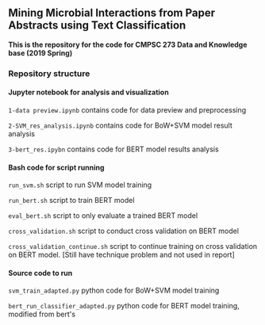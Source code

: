 ## Mining Microbial Interactions from Paper Abstracts using Text Classification

**This is the repository for the code for CMPSC 273 Data and Knowledge base (2019 Spring)**

### Repository structure

#### Jupyter notebook for analysis and visualization

`1-data preview.ipynb` contains code for data preview and preprocessing

`2-SVM_res_analysis.ipynb` contains code for BoW+SVM model result analysis

`3-bert_res.ipybn` contains code for BERT model results analysis

#### Bash code for script running

`run_svm.sh` script to run SVM model training

`run_bert.sh` script to train BERT model

`eval_bert.sh` script to only evaluate a trained BERT model

`cross_validation.sh` script to conduct cross validation on BERT model

`cross_validation_continue.sh` script to continue training on cross validation on BERT model. [Still have technique problem and not used in report]

#### Source code to run

`svm_train_adapted.py` python code for BoW+SVM model training

`bert_run_classifier_adapted.py` python code for BERT model training, modified from bert's

